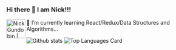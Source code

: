 ### Hi there 👋 I am Nick!!! <a href="https://www.linkedin.com/in/nick-gundobin-5b905931/">
  <img align="left" alt="Nick Gundobin | Linkedin" width="50px" src="https://cdn2.iconfinder.com/data/icons/simple-social-media-shadow/512/14-512.png"/>
</a>   🌱 I’m currently learning React/Redux/Data Structures and Algorithms...


![Github stats](https://github-readme-stats.vercel.app/api?username=nikgun1984&theme=highcontrast&show_icons=true&count_private=true)
![Top Languages Card](https://github-readme-stats.vercel.app/api/top-langs/?username=nikgun1984&layout=compact) 

